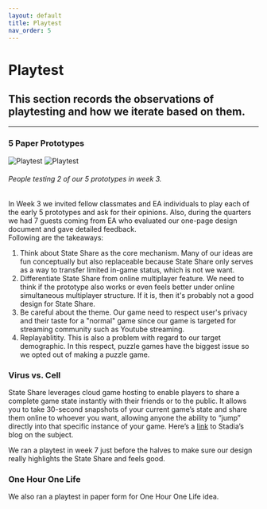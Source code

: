 ```yaml
---
layout: default
title: Playtest
nav_order: 5
---
```


# Playtest

## This section records the observations of playtesting and how we iterate based on them.

---

### 5 Paper Prototypes

![Playtest](https://etc-ditto.github.io/media/reference/process/playtest-1.jpg)
![Playtest](https://etc-ditto.github.io/media/reference/process/playtest-2.jpg)

###### People testing 2 of our 5 prototypes in week 3.

In Week 3 we invited fellow classmates and EA individuals to play each of the early 5 prototypes and ask for their opinions. Also, during the quarters we had 7 guests coming from EA who evaluated our one-page design document and gave detailed feedback.<br>
Following are the takeaways:

1. Think about State Share as the core mechanism. Many of our ideas are fun conceptually but also replaceable because State Share only serves as a way to transfer limited in-game status, which is not we want.
2. Differentiate State Share from online multiplayer feature. We need to think if the prototype also works or even feels better under online simultaneous multiplayer structure. If it is, then it's probably not a good design for State Share.
3. Be careful about the theme. Our game need to respect user's privacy and their taste for a "normal" game since our game is targeted for streaming community such as Youtube streaming.
4. Replayablitity. This is also a problem with regard to our target demographic. In this respect, puzzle games have the biggest issue so we opted out of making a puzzle game.

### Virus vs. Cell

State Share leverages cloud game hosting to enable players to share a complete game state instantly with their friends or to the public. It allows you to take 30-second snapshots of your current game’s state and share them online to whoever you want, allowing anyone the ability to “jump” directly into that specific instance of your game. Here’s a [link](https://stadia.dev/blog/the-magic-of-state-share-explained/) to Stadia’s blog on the subject.

We ran a playtest in week 7 just before the halves to make sure our design really highlights the State Share and feels good.

### One Hour One Life

We also ran a playtest in paper form for One Hour One Life idea.
